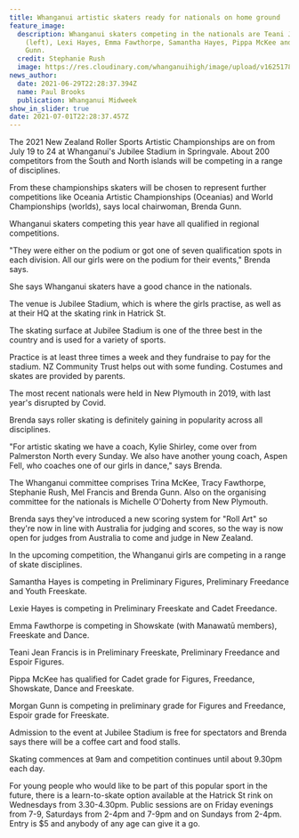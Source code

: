```yaml
---
title: Whanganui artistic skaters ready for nationals on home ground
feature_image:
  description: Whanganui skaters competing in the nationals are Teani Jean Francis
    (left), Lexi Hayes, Emma Fawthorpe, Samantha Hayes, Pippa McKee and Morgan
    Gunn.
  credit: Stephanie Rush
  image: https://res.cloudinary.com/whanganuihigh/image/upload/v1625178682/News/Whanganui_artistic_skaters_ready_for_nationals_on_home_ground._Midweek_30.6.21.jpg
news_author:
  date: 2021-06-29T22:28:37.394Z
  name: Paul Brooks
  publication: Whanganui Midweek
show_in_slider: true
date: 2021-07-01T22:28:37.457Z
---
```

The 2021 New Zealand Roller Sports Artistic Championships are on from July 19 to 24 at Whanganui's Jubilee Stadium in Springvale. About 200 competitors from the South and North islands will be competing in a range of disciplines.

From these championships skaters will be chosen to represent further competitions like Oceania Artistic Championships (Oceanias) and World Championships (worlds), says local chairwoman, Brenda Gunn.

Whanganui skaters competing this year have all qualified in regional competitions.

"They were either on the podium or got one of seven qualification spots in each division. All our girls were on the podium for their events," Brenda says.

She says Whanganui skaters have a good chance in the nationals.

The venue is Jubilee Stadium, which is where the girls practise, as well as at their HQ at the skating rink in Hatrick St.

The skating surface at Jubilee Stadium is one of the three best in the country and is used for a variety of sports.

Practice is at least three times a week and they fundraise to pay for the stadium. NZ Community Trust helps out with some funding. Costumes and skates are provided by parents.

The most recent nationals were held in New Plymouth in 2019, with last year's disrupted by Covid.

Brenda says roller skating is definitely gaining in popularity across all disciplines.

"For artistic skating we have a coach, Kylie Shirley, come over from Palmerston North every Sunday. We also have another young coach, Aspen Fell, who coaches one of our girls in dance," says Brenda.

The Whanganui committee comprises Trina McKee, Tracy Fawthorpe, Stephanie Rush, Mel Francis and Brenda Gunn. Also on the organising committee for the nationals is Michelle O'Doherty from New Plymouth.

Brenda says they've introduced a new scoring system for "Roll Art" so they're now in line with Australia for judging and scores, so the way is now open for judges from Australia to come and judge in New Zealand.

In the upcoming competition, the Whanganui girls are competing in a range of skate disciplines.

Samantha Hayes is competing in Preliminary Figures, Preliminary Freedance and Youth Freeskate.

Lexie Hayes is competing in Preliminary Freeskate and Cadet Freedance.

Emma Fawthorpe is competing in Showskate (with Manawatū members), Freeskate and Dance.

Teani Jean Francis is in Preliminary Freeskate, Preliminary Freedance and Espoir Figures.

Pippa McKee has qualified for Cadet grade for Figures, Freedance, Showskate, Dance and Freeskate.

Morgan Gunn is competing in preliminary grade for Figures and Freedance, Espoir grade for Freeskate.

Admission to the event at Jubilee Stadium is free for spectators and Brenda says there will be a coffee cart and food stalls.

Skating commences at 9am and competition continues until about 9.30pm each day.

For young people who would like to be part of this popular sport in the future, there is a learn-to-skate option available at the Hatrick St rink on Wednesdays from 3.30-4.30pm. Public sessions are on Friday evenings from 7-9, Saturdays from 2-4pm and 7-9pm and on Sundays from 2-4pm. Entry is $5 and anybody of any age can give it a go.
